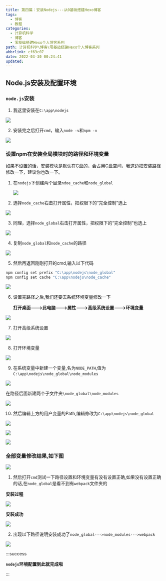 ```yaml
---
title: 第四篇：安装Nodejs---从0基础搭建Hexo博客
tags:
  - 博客
  - 教程
categories:
  - 计算机科学
  - 博客
  - 零基础搭建Hexo个人博客系列
path: 计算机科学\博客\零基础搭建Hexo个人博客系列
abbrlink: cf63c07
date: 2022-03-30 00:24:41
updated: 
---
```


## Node.js安装及配置环境

### `node.js`安装

1. 我这里安装在`C:\app\nodejs`

![](https://cdn.jsdelivr.net/gh/0000rookie/imgs/Hexoimgs/2022053941.png)

2. 安装完之后打开`cmd`，输入`node -v`和`npm -v`

![](https://cdn.jsdelivr.net/gh/0000rookie/imgs/Hexoimgs/2022054111.jpg)



### 设置npm在安装全局模块时的路径和环境变量

如果不设置的话，安装模块是默认在C盘的，会占用C盘空间，我这边把安装路径修改一下，建议你也改一下。

1. 在`nodejs`下创建两个目录`ndoe_cache`和`node_global`

   ![](https://cdn.jsdelivr.net/gh/0000rookie/imgs/Hexoimgs/2022054124.png)

2. 选择`node_cache`右击打开属性，把权限下的“完全控制”选上

![](https://cdn.jsdelivr.net/gh/0000rookie/imgs/Hexoimgs/2022054135.png)

3. 同理，选择`node_global`右击打开属性，把权限下的“完全控制”也选上

![](https://cdn.jsdelivr.net/gh/0000rookie/imgs/Hexoimgs/2022054146.jpeg)



4. 复制`node_global`和`node_cache`的路径

![](https://cdn.jsdelivr.net/gh/0000rookie/imgs/Hexoimgs/2022054200.jpeg)

5. 然后再返回刚刚打开的cmd,输入以下代码

```bash mark:1,2
npm config set prefix "C:\app\nodejs\node_global"
npm config set cache "C:\app\nodejs\node_cache"
```

![](https://cdn.jsdelivr.net/gh/0000rookie/imgs/Hexoimgs/2022054251.jpeg)



6. 设置完路径之后,我们还要去系统环境变量修改一下

   **打开桌面--->此电脑--->属性--->高级系统设置--->环境变量**

![](https://cdn.jsdelivr.net/gh/0000rookie/imgs/Hexoimgs/2022054306.jpeg)

7. 打开高级系统设置

![](https://cdn.jsdelivr.net/gh/0000rookie/imgs/Hexoimgs/2022054316.jpeg)

8. 打开环境变量

![](https://cdn.jsdelivr.net/gh/0000rookie/imgs/Hexoimgs/2022054329.jpeg)

9. 在系统变量中新建一个变量,名为`NODE_PATH`,值为`C:\app\nodejs\node_global\node_modules`

![](https://cdn.jsdelivr.net/gh/0000rookie/imgs/Hexoimgs/2022054342.jpeg)

在路径后面新建两个子文件夹`\node_global\node_modules`

![](https://cdn.jsdelivr.net/gh/0000rookie/imgs/Hexoimgs/2022054355.jpg)

10.  然后编辑上方的用户变量的Path,编辑修改为`C:\app\nodejs\node_global`

![](https://cdn.jsdelivr.net/gh/0000rookie/imgs/Hexoimgs/2022054416.jpeg)

![](https://cdn.jsdelivr.net/gh/0000rookie/imgs/Hexoimgs/2022054426.jpeg)

![](https://cdn.jsdelivr.net/gh/0000rookie/imgs/Hexoimgs/2022054438.jpeg)



### 全部变量修改结果,如下图

![](https://cdn.jsdelivr.net/gh/0000rookie/imgs/Hexoimgs/2022054449.jpeg)



1. 然后打开`cmd`测试一下路径设置和环境变量有没有设置正确,如果没有设置正确的话,在`node_global`是看不到有`webpack`文件夹的

**安装过程**

![](https://cdn.jsdelivr.net/gh/0000rookie/imgs/Hexoimgs/2022054459.jpeg)

**安装成功**

![](https://cdn.jsdelivr.net/gh/0000rookie/imgs/Hexoimgs/2022054515.jpeg)

2. 出现以下路径说明安装成功了`node_global--->node_modules--->webpack`

![](https://cdn.jsdelivr.net/gh/0000rookie/imgs/Hexoimgs/2022054524.jpeg)



:::success

**`nodejs`环境配置到此就完成啦**

:::


